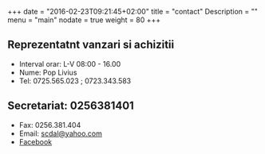 +++
date = "2016-02-23T09:21:45+02:00"
title = "contact"
Description = ""
menu = "main"
nodate = true
weight = 80
+++

## Reprezentatnt vanzari si achizitii
* Interval orar: L-V  08:00 - 16.00
* Nume: Pop Livius
* Tel: 0725.565.023 ; 0723.343.583

## Secretariat: 0256381401
* Fax: 0256.381.404
*  Email: [scdal@yahoo.com](mailto://scdal@yahoo.com)
* [Facebook](https://www.facebook.com/Statiunea-de-Cercetare-Dezvoltare-agricola-Lovrin-391942644298393/)
